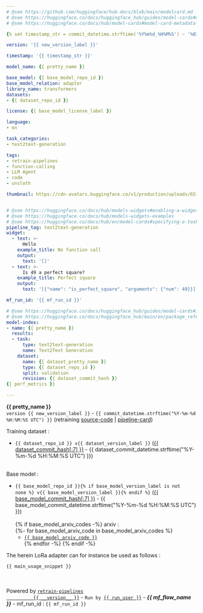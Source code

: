 ```yaml
---
# @see https://github.com/huggingface/hub-docs/blob/main/modelcard.md
# @see https://huggingface.co/docs/huggingface_hub/guides/model-cards#update-metadata
# @see https://huggingface.co/docs/hub/model-cards#model-card-metadata

{% set timestamp_str = commit_datetime.strftime('%Y%m%d_%H%M%S') ~ '%03d'|format(commit_datetime.microsecond // 1000) ~ '_UTC' -%}

version: '{{ new_version_label }}'

timestamp: '{{ timestamp_str }}'

model_name: {{ pretty_name }}

base_model: {{ base_model_repo_id }}
base_model_relation: adapter
library_name: transformers
datasets:
- {{ dataset_repo_id }}

license: {{ base_model_license_label }}

language:
- en

task_categories:
- text2text-generation

tags:
- retrain-pipelines
- function-calling
- LLM Agent
- code
- unsloth

thumbnail: https://cdn-avatars.huggingface.co/v1/production/uploads/651e93137b2a2e027f9e55df/96hzBved0YMjCq--s0kad.png


# @see https://huggingface.co/docs/hub/models-widgets#enabling-a-widget
# @see https://huggingface.co/docs/hub/models-widgets-examples
# @see https://huggingface.co/docs/hub/en/model-cards#specifying-a-task--pipelinetag-
pipeline_tag: text2text-generation
widget:
  - text: >-
      Hello
    example_title: No function call
    output:
      text: '[]'
  - text: >-
      Is 49 a perfect square?
    example_title: Perfect square
    output:
      text: '[{"name": "is_perfect_square", "arguments": {"num": 49}}]'

mf_run_id: '{{ mf_run_id }}'

# @see https://huggingface.co/docs/huggingface_hub/guides/model-cards#include-evaluation-results
# @see https://huggingface.co/docs/huggingface_hub/main/en/package_reference/cards#huggingface_hub.EvalResult
model-index:
- name: {{ pretty_name }}
  results:
  - task:
      type: text2text-generation
      name: Text2Text Generation
    dataset:
      name: {{ dataset_pretty_name }}
      type: {{ dataset_repo_id }}
      split: validation
      revision: {{ dataset_commit_hash }}
{{ perf_metrics }}

---
```


<div 
  class="
    p-6 mb-4 rounded-lg 
    pt-6 sm:pt-9
    bg-gradient-to-b
    from-purple-500 
    dark:from-purple-500/20
  "
>
  <div 
    class="
      pl-4 rounded-lg 
      border-2 border-gray-100 
      bg-gradient-to-b
      from-purple-500 
      dark:from-purple-500/20
    "
  >
    <b>{{ pretty_name }}</b>
</div>
  <code>version {{ new_version_label }}</code>  -  <code>{{ commit_datetime.strftime("%Y-%m-%d %H:%M:%S UTC") }}</code>
  (retraining
  <a target="_blank"
     href="https://huggingface.co/{{ model_repo_id }}/tree/retrain-pipelines_source-code/v{{ new_version_label }}_{{ timestamp_str }}">source-code</a> |
  <a target="_blank"
     href="https://huggingface.co/spaces/retrain-pipelines/online_pipeline_card_renderer/?model_repo_id={{ model_repo_id }}&version_id=v{{ new_version_label }}_{{ timestamp_str }}">pipeline-card</a>)
</div>

Training dataset&nbsp;:
- <code>{{ dataset_repo_id }} v{{ dataset_version_label }}</code>
(<a href="https://huggingface.co/datasets/{{ dataset_repo_id }}/blob/{{ dataset_commit_hash }}/README.md"
    target="_blank">{{ dataset_commit_hash[:7] }}</a> -
    {{ dataset_commit_datetime.strftime("%Y-%m-%d %H:%M:%S UTC") }})
    <br />
    <img alt="" src="https://img.shields.io/badge/dynamic/json?url=https%3A%2F%2Fhuggingface.co%2Fapi%2Fdatasets%2F{{ dataset_repo_id | urlencode }}&amp;query=%24.downloads&amp;logo=huggingface&amp;label=downloads"  class="inline-block" />&nbsp;<img alt="" src="https://img.shields.io/badge/dynamic/json?url=https%3A%2F%2Fhuggingface.co%2Fapi%2Fdatasets%2F{{ dataset_repo_id | urlencode }}&amp;query=%24.likes&amp;logo=huggingface&amp;label=likes"  class="inline-block" />

Base model&nbsp;:
- <code>{{ base_model_repo_id }}{% if base_model_version_label is not none %} v{{ base_model_version_label }}{% endif %}</code>
(<a href="https://huggingface.co/{{ base_model_repo_id }}/blob/{{ base_model_commit_hash }}/README.md"
    target="_blank">{{ base_model_commit_hash[:7] }}</a> -
    {{ base_model_commit_datetime.strftime("%Y-%m-%d %H:%M:%S UTC") }})
    <br />
    <img alt="" src="https://img.shields.io/badge/dynamic/json?url=https%3A%2F%2Fhuggingface.co%2Fapi%2Fmodels%2F{{ base_model_repo_id | urlencode }}&amp;query=%24.downloads&amp;logo=huggingface&amp;label=downloads"  class="inline-block" />&nbsp;<img alt="" src="https://img.shields.io/badge/dynamic/json?url=https%3A%2F%2Fhuggingface.co%2Fapi%2Fmodels%2F{{ base_model_repo_id | urlencode }}&amp;query=%24.likes&amp;logo=huggingface&amp;label=likes"  class="inline-block" /><br />
{% if base_model_arxiv_codes -%}
arxiv&nbsp;:<br />
{%- for base_model_arxiv_code in base_model_arxiv_codes %}
  - <code><a href="https://huggingface.co/papers/{{ base_model_arxiv_code }}"
             target="_blank">{{ base_model_arxiv_code }}</a></code><br />
{% endfor -%}
{% endif -%}

The herein LoRa adapter can for instance be used as follows&nbsp;:<br />
```python
{{ main_usage_snippet }}
```

<br />
<br />

<div 
  class="
    p-6 mb-4 rounded-lg 
    pt-6 sm:pt-9
    px-4
    pb-1 
    bg-gradient-to-t
    from-purple-500 
    dark:from-purple-500/20
  "
>
  <div 
    class="
      p-6 mb-4 rounded-lg 
      border-2 border-gray-100 
      pt-6 sm:pt-9
      bg-gradient-to-t
      from-purple-500 
      dark:from-purple-500/20
    "
  >
    Powered by
    <code><a target="_blank"
             href="https://github.com/aurelienmorgan/retrain-pipelines">retrain-pipelines
          {{ __version__ }}</a></code> - 
    <code>Run by <a target="_blank" href="https://huggingface.co/{{ run_user }}">{{ run_user }}</a></code> -
    <em><b>{{ mf_flow_name }}</b></em> - mf_run_id&nbsp;: <code>{{ mf_run_id }}</code>
  </div>
</div>



